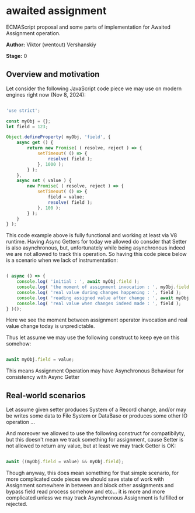 # awaited assignment

ECMAScript proposal and some parts of implementation for Awaited Assignment operation.

**Author:** Viktor (wentout) Vershanskiy

**Stage:** 0


## Overview and motivation

Let consider the following JavaScript code piece we may use on modern engines right now (Nov 8, 2024):

```js

'use strict';

const myObj = {};
let field = 123;

Object.defineProperty( myObj, 'field', {
	async get () {
		return new Promise( ( resolve, reject ) => {
			setTimeout( () => {
				resolve( field );
			}, 1000 );
		} );
	},
	async set ( value ) {
		new Promise( ( resolve, reject ) => {
			setTimeout( () => {
				field = value;
				resolve( field );
			}, 100 );
		} );
	}
} );

```

This code example above is fully functional and working at least via V8 runtime. Having Async Getters for today we allowed do consder that Setter is also asynchronous, but, unfortunately while being asynchronous indeed we are not allowed to track this operation. So having this code piece below is a scenario when we lack of instrumentation:


```js

( async () => {
	console.log( 'initial : ', await myObj.field );
	console.log( 'the moment of assignment invocation : ', myObj.field = 321 );
	console.log( 'real value during changes happening : ', field );
	console.log( 'reading assigned value after change : ', await myObj.field );
	console.log( 'real value when changes indeed made : ', field );
} )();

```

Here we see the moment between assignment operator invocation and real value change today is unpredictable. 

Thus let assume we may use the following construct to keep eye on this somehow:

```js

await myObj.field = value;

```

This means Assignment Operation may have Asynchronous Behaviour for consistency with Async Getter


## Real-world scenarios

Let assume given setter produces System of a Record change, and/or may be writes some data to File System or DataBase or produces some other IO operation ...

And moreover we allowed to use the following construct for compatibilyty, but this doesn't mean we track something for assignment, cause Setter is not allowed to return any value, but at least we may track Getter is OK:

```js

await ((myObj.field = value) && myObj.field);

```

Though anyway, this does mean something for that simple scenario, for more complicated code pieces we should save state of work with Assignment somewhere in between and block other assignments and bypass field read process somehow and etc... it is more and more complicated unless we may track Asynchronous Assignment is fulfilled or rejected.


